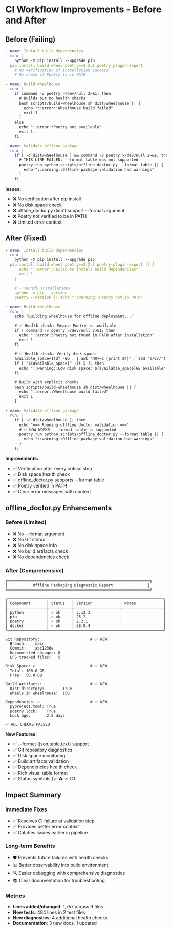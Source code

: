 # CI Workflow Improvements - Before and After

## Before (Failing)

```yaml
- name: Install build dependencies
  run: |
    python -m pip install --upgrade pip
  pip install build wheel poetry==2.2.1 poetry-plugin-export
    # No verification of installation success
    # No check if Poetry is in PATH

- name: Build wheelhouse
  run: |
    if command -v poetry >/dev/null 2>&1; then
      # Builds but no health checks
      bash scripts/build-wheelhouse.sh dist/wheelhouse || {
        echo "::error::Wheelhouse build failed"
        exit 1
      }
    else
      echo "::error::Poetry not available"
      exit 1
    fi

- name: Validate offline package
  run: |
    if [ -d dist/wheelhouse ] && command -v poetry >/dev/null 2>&1; then
      # THIS LINE FAILED: --format table was not supported
      poetry run python scripts/offline_doctor.py --format table || {
        echo "::warning::Offline package validation had warnings"
      }
    fi
```

**Issues:**

- ❌ No verification after pip install
- ❌ No disk space check
- ❌ offline_doctor.py didn't support --format argument
- ❌ Poetry not verified to be in PATH
- ❌ Limited error context

## After (Fixed)

```yaml
- name: Install build dependencies
  run: |
    python -m pip install --upgrade pip
  pip install build wheel poetry==2.2.1 poetry-plugin-export || {
      echo "::error::Failed to install build dependencies"
      exit 1
    }

    # ✅ Verify installations
    python -m pip --version
    poetry --version || echo "::warning::Poetry not in PATH"

- name: Build wheelhouse
  run: |
    echo "Building wheelhouse for offline deployment..."

    # ✅ Health check: Ensure Poetry is available
    if ! command -v poetry >/dev/null 2>&1; then
      echo "::error::Poetry not found in PATH after installation"
      exit 1
    fi

    # ✅ Health check: Verify disk space
    available_space=$(df -BG . | awk 'NR==2 {print $4}' | sed 's/G//')
    if [ "${available_space}" -lt 5 ]; then
      echo "::warning::Low disk space: ${available_space}GB available"
    fi

    # Build with explicit checks
    bash scripts/build-wheelhouse.sh dist/wheelhouse || {
      echo "::error::Wheelhouse build failed"
      exit 1
    }

- name: Validate offline package
  run: |
    if [ -d dist/wheelhouse ]; then
      echo "=== Running offline doctor validation ==="
      # ✅ NOW WORKS: --format table is supported
      poetry run python scripts/offline_doctor.py --format table || {
        echo "::warning::Offline package validation had warnings"
      }
    fi
```

**Improvements:**

- ✅ Verification after every critical step
- ✅ Disk space health check
- ✅ offline_doctor.py supports --format table
- ✅ Poetry verified in PATH
- ✅ Clear error messages with context

## offline_doctor.py Enhancements

### Before (Limited)

- ❌ No --format argument
- ❌ No Git status
- ❌ No disk space info
- ❌ No build artifacts check
- ❌ No dependencies check

### After (Comprehensive)

```
╔══════════════════════════════════════════════════════════════╗
║           Offline Packaging Diagnostic Report               ║
╚══════════════════════════════════════════════════════════════╝

┌─────────────────┬──────────┬────────────────────┬──────────────────┐
│ Component       │ Status   │ Version            │ Notes            │
├─────────────────┼──────────┼────────────────────┼──────────────────┤
│ python          │ ✓ ok     │ 3.12.3             │                  │
│ pip             │ ✓ ok     │ 25.2               │                  │
│ poetry          │ ✓ ok     │ 2.2.1              │                  │
│ docker          │ ✓ ok     │ 28.0.4             │                  │
└─────────────────┴──────────┴────────────────────┴──────────────────┘

Git Repository:                      # ✅ NEW
  Branch:    main
  Commit:    abc123de
  Uncommitted changes: 0
  LFS tracked files:   5

Disk Space: ✓                        # ✅ NEW
  Total: 100.0 GB
  Free:  50.0 GB

Build Artifacts:                     # ✅ NEW
  Dist directory:        True
  Wheels in wheelhouse:  150

Dependencies: ✓                      # ✅ NEW
  pyproject.toml: True
  poetry.lock:    True
  Lock age:       2.5 days

✅ ALL CHECKS PASSED
```

**New Features:**

- ✅ --format {json,table,text} support
- ✅ Git repository diagnostics
- ✅ Disk space monitoring
- ✅ Build artifacts validation
- ✅ Dependencies health check
- ✅ Rich visual table format
- ✅ Status symbols (✓ ⚠ ✗ ○)

## Impact Summary

### Immediate Fixes

- ✅ Resolves CI failure at validation step
- ✅ Provides better error context
- ✅ Catches issues earlier in pipeline

### Long-term Benefits

- 🛡️ Prevents future failures with health checks
- 📊 Better observability into build environment
- 🔍 Easier debugging with comprehensive diagnostics
- 📚 Clear documentation for troubleshooting

### Metrics

- **Lines added/changed**: 1,757 across 9 files
- **New tests**: 484 lines in 2 test files
- **New diagnostics**: 4 additional health checks
- **Documentation**: 3 new docs, 1 updated
